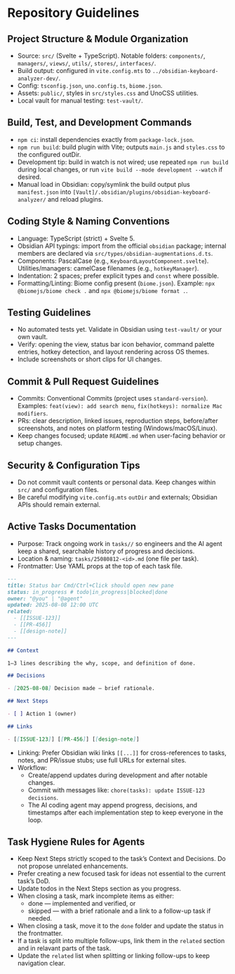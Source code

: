 # Repository Guidelines

## Project Structure & Module Organization

- Source: `src/` (Svelte + TypeScript). Notable folders: `components/`, `managers/`, `views/`, `utils/`, `stores/`, `interfaces/`.
- Build output: configured in `vite.config.mts` to `../obsidian-keyboard-analyzer-dev/`.
- Config: `tsconfig.json`, `uno.config.ts`, `biome.json`.
- Assets: `public/`, styles in `src/styles.css` and UnoCSS utilities.
- Local vault for manual testing: `test-vault/`.

## Build, Test, and Development Commands

- `npm ci`: install dependencies exactly from `package-lock.json`.
- `npm run build`: build plugin with Vite; outputs `main.js` and `styles.css` to the configured outDir.
- Development tip: build in watch is not wired; use repeated `npm run build` during local changes, or run `vite build --mode development --watch` if desired.
- Manual load in Obsidian: copy/symlink the build output plus `manifest.json` into `[Vault]/.obsidian/plugins/obsidian-keyboard-analyzer/` and reload plugins.

## Coding Style & Naming Conventions

- Language: TypeScript (strict) + Svelte 5.
- Obsidian API typings: import from the official `obsidian` package; internal members are declared via `src/types/obsidian-augmentations.d.ts`.
- Components: PascalCase (e.g., `KeyboardLayoutComponent.svelte`). Utilities/managers: camelCase filenames (e.g., `hotkeyManager`).
- Indentation: 2 spaces; prefer explicit types and `const` where possible.
- Formatting/Linting: Biome config present (`biome.json`). Example: `npx @biomejs/biome check .` and `npx @biomejs/biome format .`.

## Testing Guidelines

- No automated tests yet. Validate in Obsidian using `test-vault/` or your own vault.
- Verify: opening the view, status bar icon behavior, command palette entries, hotkey detection, and layout rendering across OS themes.
- Include screenshots or short clips for UI changes.

## Commit & Pull Request Guidelines

- Commits: Conventional Commits (project uses `standard-version`). Examples: `feat(view): add search menu`, `fix(hotkeys): normalize Mac modifiers`.
- PRs: clear description, linked issues, reproduction steps, before/after screenshots, and notes on platform testing (Windows/macOS/Linux).
- Keep changes focused; update `README.md` when user-facing behavior or setup changes.

## Security & Configuration Tips

- Do not commit vault contents or personal data. Keep changes within `src/` and configuration files.
- Be careful modifying `vite.config.mts` `outDir` and externals; Obsidian APIs should remain external.

## Active Tasks Documentation

- Purpose: Track ongoing work in `tasks//` so engineers and the AI agent keep a shared, searchable history of progress and decisions.
- Location & naming: `tasks/25080812-<id>.md` (one file per task).
- Frontmatter: Use YAML props at the top of each task file.

```markdown
---
title: Status bar Cmd/Ctrl+Click should open new pane
status: in_progress # todo|in_progress|blocked|done
owner: "@you" | "@agent"
updated: 2025-08-08 12:00 UTC
related:
  - [[ISSUE-123]]
  - [[PR-456]]
  - [[design-note]]
---

## Context

1–3 lines describing the why, scope, and definition of done.

## Decisions

- [2025-08-08] Decision made — brief rationale.

## Next Steps

- [ ] Action 1 (owner)

## Links

- [[ISSUE-123]] [[PR-456]] [[design-note]]
```

- Linking: Prefer Obsidian wiki links `[[...]]` for cross-references to tasks, notes, and PR/issue stubs; use full URLs for external sites.
- Workflow:
  - Create/append updates during development and after notable changes.
  - Commit with messages like: `chore(tasks): update ISSUE-123 decisions`.
  - The AI coding agent may append progress, decisions, and timestamps after each implementation step to keep everyone in the loop.

## Task Hygiene Rules for Agents

- Keep Next Steps strictly scoped to the task’s Context and Decisions. Do not propose unrelated enhancements.
- Prefer creating a new focused task for ideas not essential to the current task’s DoD.
- Update todos in the Next Steps section as you progress.
- When closing a task, mark incomplete items as either:
  - done — implemented and verified, or
  - skipped — with a brief rationale and a link to a follow-up task if needed.
- When closing a task, move it to the `done` folder and update the status in the frontmatter.
- If a task is split into multiple follow-ups, link them in the `related` section and in relavant parts of the task.
- Update the `related` list when splitting or linking follow-ups to keep navigation clear.
